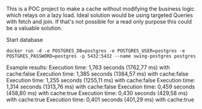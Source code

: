 This is a POC project to make a cache without modifying the business logic which relays on a lazy load. 
Ideal solution would be using targeted Queries with fetch and join. If that's not possible for a read only purpose this could be a valuable solution.


Start database
```shell
docker run -d -e POSTGRES_DB=postgres -e POSTGRES_USER=postgres -e POSTGRES_PASSWORD=postgres -p 5432:5432 --name swing-postgres postgres
```

Example results:
Execution time: 1,763 seconds (1762,77 ms) with cache:false
Execution time: 1,385 seconds (1384,57 ms) with cache:false
Execution time: 1,255 seconds (1255,11 ms) with cache:false
Execution time: 1,314 seconds (1313,76 ms) with cache:false
Execution time: 0,459 seconds (458,80 ms) with cache:true
Execution time: 0,430 seconds (429,58 ms) with cache:true
Execution time: 0,401 seconds (401,29 ms) with cache:true
